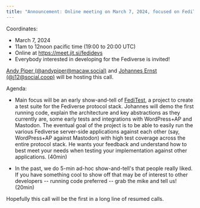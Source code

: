 ```yaml
---
title: "Announcement: Online meeting on March 7, 2024, focused on FediTest"
---
```


Coordinates:

* March 7, 2024
* 11am to 12noon pacific time (19:00 to 20:00 UTC)
* Online at https://meet.jit.si/fedidevs
* Everybody interested in developing for the Fediverse is invited!

[Andy Piper (@andypiper@macaw.social)](https://macaw.social/@andypiper) and [Johannes Ernst (@j12@social.coop)](https://social.coop/@j12t) will be hosting this call.

Agenda:

* Main focus will be an early show-and-tell of [FediTest](https://feditest.org), a project to create a test suite for the Fediverse protocol stack. Johannes will demo the first running code, explain the architecture and key abstractions as they currently are, some early tests and integrations with WordPress+AP and Mastodon. The eventual goal of the project is to be able to easily run the various Fediverse server-side applications against each other (say, WordPress+AP against Mastodon) with high test coverage across the entire protocol stack. He wants your feedback and understand how to best meet your needs when testing your implementation against other applications. (40min)

* In the past, we do 5-min ad-hoc show-and-tell's that people really liked. If you have something cool to show off that may be of interest to other developers -- running code preferred -- grab the mike and tell us! (20min)

Hopefully this call will be the first in a long line of resumed calls.